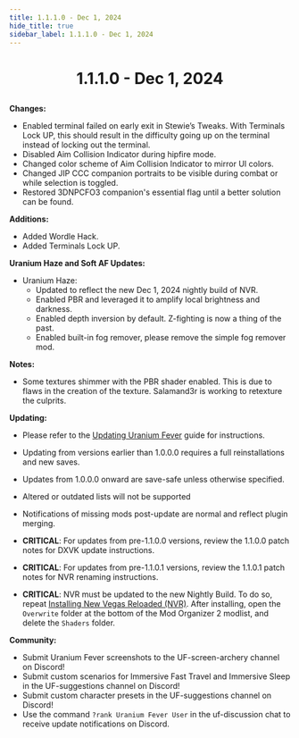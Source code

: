 ```yaml
---
title: 1.1.1.0 - Dec 1, 2024
hide_title: true
sidebar_label: 1.1.1.0 - Dec 1, 2024
---
```


# <p align="center"> 1.1.1.0 - Dec 1, 2024 </p>

**Changes:**
- Enabled terminal failed on early exit in Stewie’s Tweaks. With Terminals Lock UP, this should result in the difficulty going up on the terminal instead of locking out the terminal.
- Disabled Aim Collision Indicator during hipfire mode.
- Changed color scheme of Aim Collision Indicator to mirror UI colors.
- Changed JIP CCC companion portraits to be visible during combat or while selection is toggled.
- Restored 3DNPCFO3 companion's essential flag until a better solution can be found.

**Additions:**
- Added Wordle Hack.
- Added Terminals Lock UP.

**Uranium Haze and Soft AF Updates:**
- Uranium Haze:
  - Updated to reflect the new Dec 1, 2024 nightly build of NVR.
  - Enabled PBR and leveraged it to amplify local brightness and darkness.
  - Enabled depth inversion by default. Z-fighting is now a thing of the past.
  - Enabled built-in fog remover, please remove the simple fog remover mod.

**Notes:**
- Some textures shimmer with the PBR shader enabled. This is due to flaws in the creation of the texture. Salamand3r is working to retexture the culprits.

**Updating:**
- Please refer to the [Updating Uranium Fever](https://uraniumfever.net/docs/updating/) guide for instructions.
- Updating from versions earlier than 1.0.0.0 requires a full reinstallations and new saves.
- Updates from 1.0.0.0 onward are save-safe unless otherwise specified.
- Altered or outdated lists will not be supported
- Notifications of missing mods post-update are normal and reflect plugin merging.

- **CRITICAL**: For updates from pre-1.1.0.0 versions, review the 1.1.0.0 patch notes for DXVK update instructions.
- **CRITICAL**: For updates from pre-1.1.0.1 versions, review the 1.1.0.1 patch notes for NVR renaming instructions.

- **CRITICAL**: NVR must be updated to the new Nightly Build. To do so, repeat [Installing New Vegas Reloaded (NVR)](https://uraniumfever.net/docs/setupinstructions#-installing-new-vegas-reloaded-nvr-). After installing, open the `Overwrite` folder at the bottom of the Mod Organizer 2 modlist, and delete the `Shaders` folder.

**Community:**
- Submit Uranium Fever screenshots to the UF-screen-archery channel on Discord!
- Submit custom scenarios for Immersive Fast Travel and Immersive Sleep in the UF-suggestions channel on Discord!
- Submit custom character presets in the UF-suggestions channel on Discord!
- Use the command `?rank Uranium Fever User` in the uf-discussion chat to receive update notifications on Discord.
